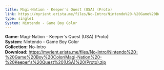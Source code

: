 ```yaml
---
title: Magi-Nation - Keeper's Quest (USA) (Proto)
link: https://myrient.erista.me/files/No-Intro/Nintendo%20-%20Game%20Boy%20Color/Magi-Nation%20-%20Keeper's%20Quest%20(USA)%20(Proto).zip
type: single1
System: Nintendo - Game Boy Color
---
```

<b>Game:</b> Magi-Nation - Keeper's Quest (USA) (Proto)<br>
<b>System:</b> Nintendo - Game Boy Color<br>
<b>Collection:</b> No-Intro<br>
<b>Download:</b> https://myrient.erista.me/files/No-Intro/Nintendo%20-%20Game%20Boy%20Color/Magi-Nation%20-%20Keeper's%20Quest%20(USA)%20(Proto).zip